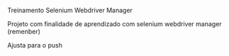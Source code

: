 Treinamento Selenium Webdriver Manager

Projeto com finalidade de aprendizado com selenium webdriver manager (remenber)

Ajusta para o push
